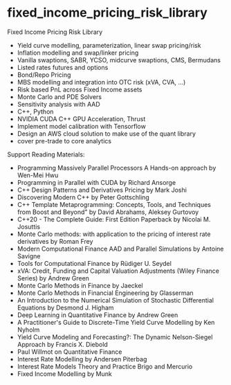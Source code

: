 # fixed_income_pricing_risk_library
Fixed Income Pricing Risk Library 

*  Yield curve modelling, parameterization, linear swap pricing/risk
*  Inflation modelling and swap/linker pricing
*  Vanilla swaptions, SABR, YCSO, midcurve swaptions, CMS, Bermudans
*  Listed rates futures and options
*  Bond/Repo Pricing
*  MBS modelling and integration into OTC risk (xVA, CVA, ...)
*  Risk based PnL across Fixed Income assets
*  Monte Carlo and PDE Solvers 
*  Sensitivity analysis with AAD
*  C++, Python
*  NVIDIA CUDA C++ GPU Acceleration, Thrust
*  Implement model calibration with Tensorflow
*  Design an AWS cloud solution to make use of the quant library 
*  cover pre-trade to core analytics

Support Reading Materials:
*  Programming Massively Parallel Processors A Hands-on approach by Wen-Mei Hwu
*  Programming in Parallel with CUDA by Richard Ansorge
*  C++ Design Patterns and Derivatives Pricing by Mark Joshi
*  Discovering Modern C++ by Peter Gottschling
*  C++ Template Metaprogramming: Concepts, Tools, and Techniques from Boost and Beyond" by David Abrahams, Aleksey Gurtovoy
*  C++20 - The Complete Guide: First Edition Paperback by Nicolai M. Josuttis 
*  Monte Carlo methods: with application to the pricing of interest rate derivatives by Roman Frey
*  Modern Computational Finance AAD and Parallel Simulations by Antoine Savigne
*  Tools for Computational Finance by Rüdiger U. Seydel
*  xVA: Credit, Funding and Capital Valuation Adjustments (Wiley Finance Series) by Andrew Green
*  Monte Carlo Methods in Finance by Jaeckel
*  Monte Carlo Methods in Financial Engineering by Glasserman
*  An Introduction to the Numerical Simulation of Stochastic Differential Equations by Desmond J. Higham
*  Deep Learning in Quantitative Finance by Andrew Green
*  A Practitioner's Guide to Discrete-Time Yield Curve Modelling by Ken Nyholm
*  Yield Curve Modeling and Forecasting?: The Dynamic Nelson-Siegel Approach by Francis X. Diebold 
*  Paul Willmot on Quantitative Finance
*  Interest Rate Modelling by Andersen Piterbag
*  Interest Rate Models Theory and Practice Brigo and Mercurio 
*  Fixed Income Modelling by Munk
